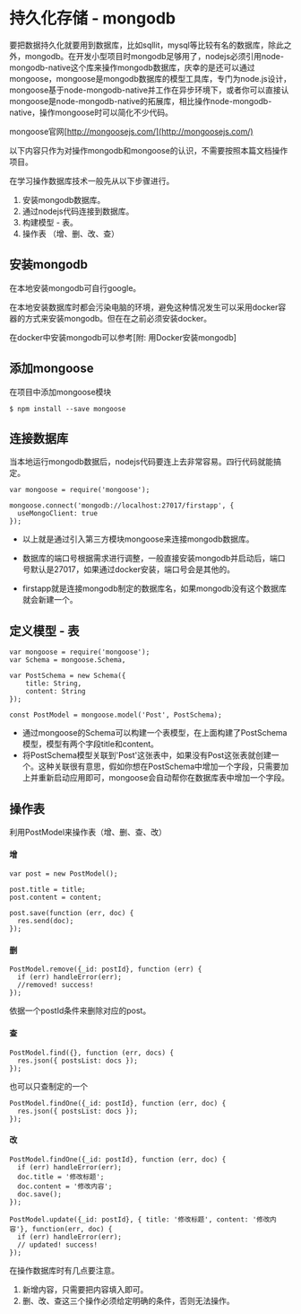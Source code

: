 # 持久化存储 - mongodb

要把数据持久化就要用到数据库，比如sqllit，mysql等比较有名的数据库，除此之外，mongodb。在开发小型项目时mongodb足够用了，nodejs必须引用node-mongodb-native这个库来操作mongodb数据库，庆幸的是还可以通过mongoose，mongoose是mongodb数据库的模型工具库，专门为node.js设计，mongoose基于node-mongodb-native并工作在异步环境下，或者你可以直接认mongoose是node-mongodb-native的拓展库，相比操作node-mongodb-native，操作mongoose时可以简化不少代码。

mongoose官网[http://mongoosejs.com/](http://mongoosejs.com/)

以下内容只作为对操作mongodb和mongoose的认识，不需要按照本篇文档操作项目。

在学习操作数据库技术一般先从以下步骤进行。

1. 安装mongodb数据库。
2. 通过nodejs代码连接到数据库。
3. 构建模型 - 表。
4. 操作表 （增、删、改、查）

## 安装mongodb

在本地安装mongodb可自行google。

在本地安装数据库时都会污染电脑的环境，避免这种情况发生可以采用docker容器的方式来安装mongodb。但在在之前必须安装docker。

在docker中安装mongodb可以参考[附: 用Docker安装mongodb]

## 添加mongoose

在项目中添加mongoose模块
```
$ npm install --save mongoose
```

## 连接数据库

当本地运行mongodb数据后，nodejs代码要连上去非常容易。四行代码就能搞定。

```
var mongoose = require('mongoose');

mongoose.connect('mongodb://localhost:27017/firstapp', {
  useMongoClient: true
});
```

* 以上就是通过引入第三方模块mongoose来连接mongodb数据库。

* 数据库的端口号根据需求进行调整，一般直接安装mongodb并启动后，端口号默认是27017，如果通过docker安装，端口号会是其他的。

* firstapp就是连接mongodb制定的数据库名，如果mongodb没有这个数据库就会新建一个。

## 定义模型 - 表

```
var mongoose = require('mongoose');
var Schema = mongoose.Schema,

var PostSchema = new Schema({
    title: String,
    content: String
});

const PostModel = mongoose.model('Post', PostSchema);
```

* 通过mongoose的Schema可以构建一个表模型，在上面构建了PostSchema模型，模型有两个字段title和content。
* 将PostSchema模型关联到'Post'这张表中，如果没有Post这张表就创建一个。这种关联很有意思，假如你想在PostSchema中增加一个字段，只需要加上并重新启动应用即可，mongoose会自动帮你在数据库表中增加一个字段。

## 操作表

利用PostModel来操作表（增、删、查、改）

#### 增

```
var post = new PostModel();

post.title = title;
post.content = content;

post.save(function (err, doc) {
  res.send(doc);
});
```

#### 删

```
PostModel.remove({_id: postId}, function (err) {
  if (err) handleError(err);
  //removed! success!
});
```

依据一个postId条件来删除对应的post。

#### 查

```
PostModel.find({}, function (err, docs) {
  res.json({ postsList: docs });
});
```

也可以只查制定的一个

```
PostModel.findOne({_id: postId}, function (err, doc) {
  res.json({ postsList: docs });
});
```

#### 改

```
PostModel.findOne({_id: postId}, function (err, doc) {
  if (err) handleError(err);
  doc.title = '修改标题';
  doc.content = '修改内容';
  doc.save();
});
```

```
PostModel.update({_id: postId}, { title: '修改标题', content: '修改内容'}, function(err, doc) {
  if (err) handleError(err);
  // updated! success!
});
```

在操作数据库时有几点要注意。

1. 新增内容，只需要把内容填入即可。
2. 删、改、查这三个操作必须给定明确的条件，否则无法操作。

## 



